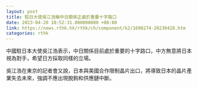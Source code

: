 ```yaml
---
layout: post
title: 駐日大使吳江浩稱中日關係正處於重要十字路口
date: 2023-04-28 10:52:31.000000000 +08:00
link: https://news.rthk.hk/rthk/ch/component/k2/1698274-20230428.htm
categories: rthk
---
```


中國駐日本大使吳江浩表示，中日關係目前處於重要的十字路口，中方無意將日本視為對手，希望日方採取同樣的立場。

吳江浩在東京的記者會又說，日本與美國合作限制晶片出口，將導致日本的晶片產業失去未來，強調不應出現脫鉤和供應鏈中斷。
